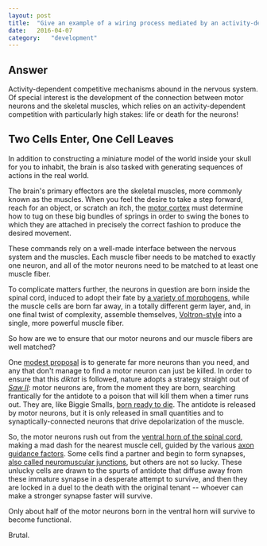 ```yaml
---
layout: post
title:	"Give an example of a wiring process mediated by an activity-dependent competitive mechanism."
date:	2016-04-07
category:	"development"
---
```

## Answer

Activity-dependent competitive mechanisms
abound in the nervous system.
Of special interest is the development
of the connection between motor neurons
and the skeletal muscles,
which relies on an activity-dependent competition
with particularly high stakes:
life or death for the neurons!

## Two Cells Enter, One Cell Leaves

In addition to constructing a miniature
model of the world inside your skull
for you to inhabit,
the brain is also tasked with generating
sequences of actions in the real world.

The brain's primary effectors are the skeletal muscles,
more commonly known as the muscles.
When you feel the desire to take a step forward,
reach for an object,
or scratch an itch, the
[motor cortex]({{site.baseurl}}/12)
must determine how to tug on these big bundles of springs
in order to swing the bones to which they are attached
in precisely the correct fashion to produce
the desired movement.

These commands rely on a well-made interface
between the nervous system and the muscles.
Each muscle fiber needs to be matched to
exactly one neuron,
and all of the motor neurons need
to be matched to at least one muscle fiber.

To complicate matters further,
the neurons in question are born inside the spinal cord,
induced to adopt their fate by
[a variety of morphogens]({{site.baseurl}}/32),
while the muscle cells are born far away,
in a totally different germ layer,
and, in one final twist of complexity,
assemble themselves,
[Voltron-style](https://www.youtube.com/watch?v=tZZv5Z2Iz_s)
into a single, more powerful muscle fiber.

So how are we to ensure that our motor neurons
and our muscle fibers are well matched?

One
[modest proposal](https://www.gutenberg.org/files/1080/1080-h/1080-h.htm)
is to generate far more neurons than you need,
and any that don't manage to find a motor neuron
can just be killed.
In order to ensure that this *diktat* is followed,
nature adopts a strategy straight out of
[*Saw II*](https://en.wikipedia.org/wiki/Saw_II):
motor neurons are, from the moment they are born,
searching frantically for the antidote
to a poison that will kill them when a timer runs out.
They are, like Biggie Smalls,
[born ready to die](https://upload.wikimedia.org/wikipedia/en/9/97/Ready_To_Die.jpg).
The antidote is released by motor neurons,
but it is only released in small quantities
and to synaptically-connected neurons
that drive depolarization of the muscle.

So, the motor neurons rush out from the
[ventral horn of the spinal cord]({{site.baseurl}}/71),
making a mad dash for the nearest muscle cell,
guided by the various
[axon guidance factors]({{site.baseurl}}/34).
Some cells find a partner and begin to form synapses,
[also called neuromuscular junctions]({{site.baseurl}}/35),
but others are not so lucky.
These unlucky cells are drawn to the spurts of antidote
that diffuse away from these immature synapse
in a desperate attempt to survive,
and then they are locked in a duel to the death
with the original tenant --
whoever can make a stronger synapse faster will survive.

Only about half of the motor neurons born in the ventral horn
will survive to become functional.

Brutal.
